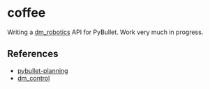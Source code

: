 # coffee

Writing a [dm_robotics](https://github.com/deepmind/dm_robotics) API for PyBullet. Work very much in progress.

## References

* [pybullet-planning](https://github.com/caelan/pybullet-planning)
* [dm_control](https://github.com/deepmind/dm_control)
